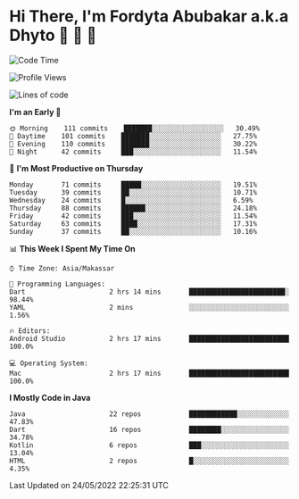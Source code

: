 # Hi There, I'm Fordyta Abubakar a.k.a Dhyto 👋 👋 👋 

<!--
**DhytoDev/dhytodev** is a ✨ _special_ ✨ repository because its `README.md` (this file) appears on your GitHub profile.

Here are some ideas to get you started:

- 🔭 I’m currently working on ...
- 🌱 I’m currently learning ...
- 👯 I’m looking to collaborate on ...
- 🤔 I’m looking for help with ...
- 💬 Ask me about ...
- 📫 How to reach me: ...
- 😄 Pronouns: ...
- ⚡ Fun fact: ...
-->

<!--START_SECTION:waka-->
![Code Time](http://img.shields.io/badge/Code%20Time-0%20secs-blue)

![Profile Views](http://img.shields.io/badge/Profile%20Views-18-blue)

![Lines of code](https://img.shields.io/badge/From%20Hello%20World%20I%27ve%20Written-134%20Thousand%20lines%20of%20code-blue)

**I'm an Early 🐤** 

```text
🌞 Morning    111 commits    ███████░░░░░░░░░░░░░░░░░░   30.49% 
🌆 Daytime    101 commits    ███████░░░░░░░░░░░░░░░░░░   27.75% 
🌃 Evening    110 commits    ███████░░░░░░░░░░░░░░░░░░   30.22% 
🌙 Night      42 commits     ███░░░░░░░░░░░░░░░░░░░░░░   11.54%

```
📅 **I'm Most Productive on Thursday** 

```text
Monday       71 commits     █████░░░░░░░░░░░░░░░░░░░░   19.51% 
Tuesday      39 commits     ██░░░░░░░░░░░░░░░░░░░░░░░   10.71% 
Wednesday    24 commits     █░░░░░░░░░░░░░░░░░░░░░░░░   6.59% 
Thursday     88 commits     ██████░░░░░░░░░░░░░░░░░░░   24.18% 
Friday       42 commits     ███░░░░░░░░░░░░░░░░░░░░░░   11.54% 
Saturday     63 commits     ████░░░░░░░░░░░░░░░░░░░░░   17.31% 
Sunday       37 commits     ██░░░░░░░░░░░░░░░░░░░░░░░   10.16%

```


📊 **This Week I Spent My Time On** 

```text
⌚︎ Time Zone: Asia/Makassar

💬 Programming Languages: 
Dart                     2 hrs 14 mins       ████████████████████████░   98.44% 
YAML                     2 mins              ░░░░░░░░░░░░░░░░░░░░░░░░░   1.56%

🔥 Editors: 
Android Studio           2 hrs 17 mins       █████████████████████████   100.0%

💻 Operating System: 
Mac                      2 hrs 17 mins       █████████████████████████   100.0%

```

**I Mostly Code in Java** 

```text
Java                     22 repos            ████████████░░░░░░░░░░░░░   47.83% 
Dart                     16 repos            ████████░░░░░░░░░░░░░░░░░   34.78% 
Kotlin                   6 repos             ███░░░░░░░░░░░░░░░░░░░░░░   13.04% 
HTML                     2 repos             █░░░░░░░░░░░░░░░░░░░░░░░░   4.35%

```



 Last Updated on 24/05/2022 22:25:31 UTC
<!--END_SECTION:waka-->
